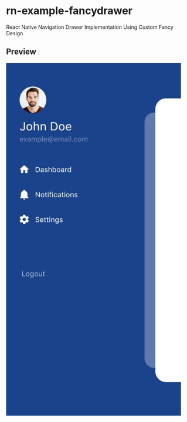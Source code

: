 # rn-example-fancydrawer
React Native Navigation Drawer Implementation Using Custom Fancy Design

## Preview
![image-preview](https://github.com/cdw1p/rn-example-fancydrawer/blob/master/example.jpg)
